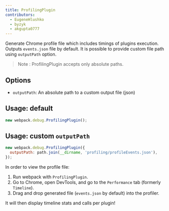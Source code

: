 ```yaml
---
title: ProfilingPlugin
contributors:
  - EugeneHlushko
  - byzyk
  - akgupta0777
---
```


Generate Chrome profile file which includes timings of plugins execution. Outputs `events.json` file by default. It is possible to provide custom file path using `outputPath` option.

> Note : ProfilingPlugin accepts only absolute paths.

## Options

- `outputPath`: An absolute path to a custom output file (json)

## Usage: default

```js
new webpack.debug.ProfilingPlugin();
```

## Usage: custom `outputPath`

```js
new webpack.debug.ProfilingPlugin({
  outputPath: path.join(__dirname, 'profiling/profileEvents.json'),
});
```

In order to view the profile file:

1. Run webpack with `ProfilingPlugin`.
2. Go to Chrome, open DevTools, and go to the `Performance` tab (formerly `Timeline`).
3. Drag and drop generated file (`events.json` by default) into the profiler.

It will then display timeline stats and calls per plugin!

